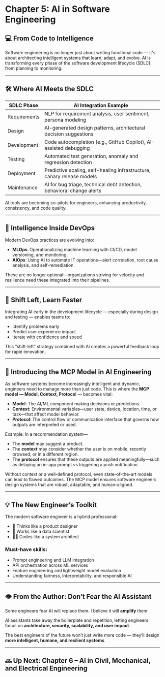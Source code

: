 # Chapter 5: AI in Software Engineering

## 💻 From Code to Intelligence

Software engineering is no longer just about writing functional code — it's about architecting intelligent systems that learn, adapt, and evolve. AI is transforming every phase of the software development lifecycle (SDLC), from planning to monitoring.

---

## 🛠️ Where AI Meets the SDLC

| SDLC Phase        | AI Integration Example                                               |
|------------------|-----------------------------------------------------------------------|
| Requirements     | NLP for requirement analysis, user sentiment, persona modeling        |
| Design           | AI-generated design patterns, architectural decision suggestions      |
| Development      | Code autocompletion (e.g., GitHub Copilot), AI-assisted debugging     |
| Testing          | Automated test generation, anomaly and regression detection           |
| Deployment       | Predictive scaling, self-healing infrastructure, canary release models |
| Maintenance      | AI for bug triage, technical debt detection, behavioral change alerts |

AI tools are becoming co-pilots for engineers, enhancing productivity, consistency, and code quality.

---

## 🧠 Intelligence Inside DevOps

Modern DevOps practices are evolving into:

- **MLOps**: Operationalizing machine learning with CI/CD, model versioning, and monitoring.
- **AIOps**: Using AI to automate IT operations—alert correlation, root cause analysis, and self-remediation.

These are no longer optional—organizations striving for velocity and resilience need these integrated into their pipelines.

---

## 🔁 Shift Left, Learn Faster

Integrating AI early in the development lifecycle — especially during design and testing — enables teams to:

- Identify problems early
- Predict user experience impact
- Iterate with confidence and speed

This “shift-left” strategy combined with AI creates a powerful feedback loop for rapid innovation.

---

## 🧱 Introducing the MCP Model in AI Engineering

As software systems become increasingly intelligent and dynamic, engineers need to manage more than just code. This is where the **MCP model — Model, Context, Protocol** — becomes vital:

- **Model**: The AI/ML component making decisions or predictions.
- **Context**: Environmental variables—user state, device, location, time, or task—that affect model behavior.
- **Protocol**: The control flow or communication interface that governs how outputs are interpreted or used.

Example: In a recommendation system—
- The **model** may suggest a product.
- The **context** may consider whether the user is on mobile, recently browsed, or in a different region.
- The **protocol** ensures that these outputs are applied meaningfully—such as delaying an in-app prompt vs triggering a push notification.

Without context or a well-defined protocol, even state-of-the-art models can lead to flawed outcomes. The MCP model ensures software engineers design systems that are robust, adaptable, and human-aligned.

---

## 💡 The New Engineer’s Toolkit

The modern software engineer is a hybrid professional:

- 🧠 Thinks like a product designer
- 🧰 Works like a data scientist
- 🧑‍💻 Codes like a system architect

### Must-have skills:

- Prompt engineering and LLM integration
- API orchestration across ML services
- Feature engineering and lightweight model evaluation
- Understanding fairness, interpretability, and responsible AI

---

## 👁️ From the Author: Don’t Fear the AI Assistant

Some engineers fear AI will replace them. I believe it will **amplify** them.

AI assistants take away the boilerplate and repetition, letting engineers focus on **architecture, security, scalability, and user impact**.

The best engineers of the future won’t just write more code — they’ll design **more intelligent, humane, and resilient systems**.

---

## 🔜 Up Next: Chapter 6 – AI in Civil, Mechanical, and Electrical Engineering
